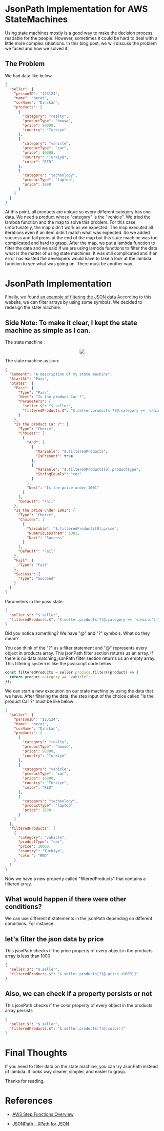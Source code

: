 # JsonPath Implementation for AWS StateMachines

Using state machines mostly is a good way to make the decision process readable for the people. However, sometimes it could be hard to deal with a little more complex situations. In this blog post, we will discuss the problem we faced and how we solved it.

## The Problem

We had data like below,

```json
{
  "seller": {
    "personID": "123124",
    "name": "berat",
    "surName": "Dinckan",
    "products": [
      {
        "category": "realty",
        "productType": "house",
        "price": 50000,
        "country": "Turkiye"
      },
      {
        "category": "vahicle",
        "productType": "car",
        "price": 10000,
        "country": "Turkiye",
        "color": "RED"
      },
      {
        "category": "technology",
        "productType": "laptop",
        "price": 1000
      }
    ]
  }
}
```

At this point, all products are unique so every different category has one data. We need a product whose "category" is the "vehicle". We tried the lambda function and the map to solve this problem. For this case, unfortunately, the map didn't work as we expected. The map executed all iterations even if an item didn't match what was expected. So we added success and fail probs at the end of the map but this state machine was too complicated and hard to grasp. After the map, we put a lambda function to filter the data and we said If we are using lambda functions to filter the data what is the matter of using state machines. It was still complicated and if an error has existed the developers would have to take a look at the lambda function to see what was going on. There must be another way.

# JsonPath Implementation

Finally, we found [an example of filtering the JSON data](https://goessner.net/articles/jsonpath/index.html#e3) According to this website, we can filter arrays by using some symbols. We decided to redesign the state machine.

## Side Note: To make it clear, I kept the state machine as simple as I can.

The state machine :

<!-- ![image foto](./stepfunctions_graph.png) -->
<p align="center" width="%100">
    <img width="%40" src="./stepfunctions_graph.png"> 
</p>

The state machine as json:

```json
{
  "Comment": "A description of my state machine",
  "StartAt": "Pass",
  "States": {
    "Pass": {
      "Type": "Pass",
      "Next": "Is the product Car ?",
      "Parameters": {
        "seller.$": "$.seller",
        "filteredProducts.$": "$.seller.products[?(@.category == 'vahicle')]"
      }
    },
    "Is the product Car ?": {
      "Type": "Choice",
      "Choices": [
        {
          "And": [
            {
              "Variable": "$.filteredProducts",
              "IsPresent": true
            },
            {
              "Variable": "$.filteredProducts[0].productType",
              "StringEquals": "car"
            }
          ],
          "Next": "Is the price under 1001"
        }
      ],
      "Default": "Fail"
    },
    "Is the price under 1001": {
      "Type": "Choice",
      "Choices": [
        {
          "Variable": "$.filteredProducts[0].price",
          "NumericLessThan": 1001,
          "Next": "Success"
        }
      ],
      "Default": "Fail"
    },
    "Fail": {
      "Type": "Fail"
    },
    "Success": {
      "Type": "Succeed"
    }
  }
}
```

Parameters in the pass state:

```json
{
  "seller.$": "$.seller",
  "filteredProducts.$": "$.seller.products[?(@.category == 'vahicle')]"
}
```

Did you notice something? We have "@" and "?" symbols. What do they mean?

You can think of the "?" as a filter statement and "@" represents every object in products array. This jsonPath filter section returns us an array. if there is no data matching,jsonPath filter section returns us an empty array. This filtering system is like the javascript code below:

```js
const filteredProducts = seller.producs.filter((product) => {
  return product.category == "vahicle";
});
```

We can start a new execution on our state machine by using the data that we have. After filtering the data, the step input of the choice called "Is the product Car ?" must be like below:

```json
{
  "seller": {
    "personID": "123124",
    "name": "berat",
    "surName": "Dinckan",
    "products": [
      {
        "category": "realty",
        "productType": "house",
        "price": 50000,
        "country": "Turkiye"
      },
      {
        "category": "vahicle",
        "productType": "car",
        "price": 10000,
        "country": "Turkiye",
        "color": "RED"
      },
      {
        "category": "technology",
        "productType": "laptop",
        "price": 1000
      }
    ]
  },
  "filteredProducts": [
    {
      "category": "vahicle",
      "productType": "car",
      "price": 10000,
      "country": "Turkiye",
      "color": "RED"
    }
  ]
}
```

Now we have a new property called "filteredProducts" that contains a filtered array.

## What would happen if there were other conditions?

We can use different if statements in the jsonPath depending on different conditions. For instance:

## let's filter the json data by price

This jsonPath checks if the price property of every object in the products array is less than 1000

```json
{
  "seller.$": "$.seller",
  "filteredProducts.$": "$.seller.products[?(@.price <1000)]"
}
```

## Also, we can check if a property persists or not

This jsonPath checks if the color property of every object in the products array persists

```json
{
  "seller.$": "$.seller",
  "filteredProducts.$": "$.seller.products[?(@.color)]"
}
```

# Final Thoughts

If you need to filter data on the state machine, you can try JsonPath instead of lambda. It looks way clearer, simpler, and easier to grasp.

Thanks for reading.

# References

- [AWS Step Functions Overview](https://medium.com/orion-innovation-turkey/aws-step-functions-overview-a0f5f31b719c)

- [JSONPath - XPath for JSON](https://goessner.net/articles/JsonPath/index.html#e3)
